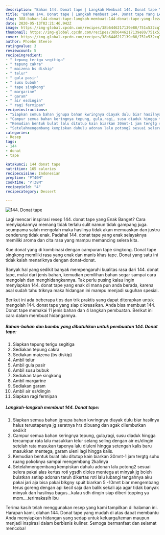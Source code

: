 ```yaml
---
description: "Bahan 144. Donat tape | Langkah Membuat 144. Donat tape Yang Lezat"
title: "Bahan 144. Donat tape | Langkah Membuat 144. Donat tape Yang Lezat"
slug: 388-bahan-144-donat-tape-langkah-membuat-144-donat-tape-yang-lezat
date: 2020-05-13T02:21:46.942Z
image: https://img-global.cpcdn.com/recipes/38b6446217139e80/751x532cq70/144-donat-tape-foto-resep-utama.jpg
thumbnail: https://img-global.cpcdn.com/recipes/38b6446217139e80/751x532cq70/144-donat-tape-foto-resep-utama.jpg
cover: https://img-global.cpcdn.com/recipes/38b6446217139e80/751x532cq70/144-donat-tape-foto-resep-utama.jpg
author: Phoebe Steele
ratingvalue: 3
reviewcount: 5
recipeingredient:
- " tepung terigu segitiga"
- " tepung cakra"
- " maizena bs diskip"
- " telur"
- " gula pasir"
- " susu bubuk"
- " tape singkong"
- " margarine"
- " garam"
- " air esdingin"
- " ragi fermipan"
recipeinstructions:
- "Siapkan semua bahan jgnupa bahan kwringnya diayak dulu biar hasilnya halus terustapenya jg seratnya hrs dibuang dan agak dilembutkan sedikit"
- "Campur semua bahan keringnya tepung, gula,ragi, susu diaduk hingga tercampur rata lalu masukkan telur selang seling dengan air es/dingin setelah rata masukan tapenya lalu diuleni hingga setengah kalis baru masukkan mentega, garam uleni lagi hingga kalis."
- "Kemudian bentuk bulat lalu ditutup kain biarkan 30mnt-1 jam tergtg suhu ruang pokoknya sampai mengembang 2kalinya"
- "Setelahmengembang kempiskan dahulu adonan lalu potong2 sesuai selera pakai alas kertas roti ygsdh dioles mentega at minyak jg boleh bulatkan setiap adonan taruh dikertas roti lalu lubangi tengahnya aku pakai jari aja bisa pakai blkgny spuit biarkan 5 -10mnt biar mengembang terus goreng dengan api kecil saja dan balik sekali aja agar tidak banyak minyak dan hasilnya bagus...kalau sdh dingin siap diberi topping ya mom....terimakasih ibu"
categories:
- Resep
tags:
- 144
- donat
- tape

katakunci: 144 donat tape 
nutrition: 165 calories
recipecuisine: Indonesian
preptime: "PT40M"
cooktime: "PT38M"
recipeyield: "4"
recipecategory: Dessert

---
```



![144. Donat tape](https://img-global.cpcdn.com/recipes/38b6446217139e80/751x532cq70/144-donat-tape-foto-resep-utama.jpg)

Lagi mencari inspirasi resep 144. donat tape yang Enak Banget? Cara menyiapkannya memang tidak terlalu sulit namun tidak gampang juga. seumpama salah mengolah maka hasilnya tidak akan memuaskan dan justru cenderung tidak enak. Padahal 144. donat tape yang enak selayaknya memiliki aroma dan cita rasa yang mampu memancing selera kita.

Kue donat yang di kombinasi dengan campuran tape singkong. Donat tape singkong memiliki rasa yang enak dan manis khas tape. Donat yang satu ini tidak kalah menariknya dengan donat-donat.

Banyak hal yang sedikit banyak mempengaruhi kualitas rasa dari 144. donat tape, mulai dari jenis bahan, kemudian pemilihan bahan segar sampai cara mengolah dan menghidangkannya. Tak perlu pusing kalau ingin menyiapkan 144. donat tape yang enak di mana pun anda berada, karena asal sudah tahu triknya maka hidangan ini mampu menjadi suguhan spesial.


Berikut ini ada beberapa tips dan trik praktis yang dapat diterapkan untuk mengolah 144. donat tape yang siap dikreasikan. Anda bisa membuat 144. Donat tape memakai 11 jenis bahan dan 4 langkah pembuatan. Berikut ini cara dalam membuat hidangannya.

<!--inarticleads1-->

##### Bahan-bahan dan bumbu yang dibutuhkan untuk pembuatan 144. Donat tape:

1. Siapkan  tepung terigu segitiga
1. Sediakan  tepung cakra
1. Sediakan  maizena (bs diskip)
1. Ambil  telur
1. Ambil  gula pasir
1. Ambil  susu bubuk
1. Sediakan  tape singkong
1. Ambil  margarine
1. Sediakan  garam
1. Ambil  air es/dingin
1. Siapkan  ragi fermipan




<!--inarticleads2-->

##### Langkah-langkah membuat 144. Donat tape:

1. Siapkan semua bahan jgnupa bahan kwringnya diayak dulu biar hasilnya halus terustapenya jg seratnya hrs dibuang dan agak dilembutkan sedikit
1. Campur semua bahan keringnya tepung, gula,ragi, susu diaduk hingga tercampur rata lalu masukkan telur selang seling dengan air es/dingin setelah rata masukan tapenya lalu diuleni hingga setengah kalis baru masukkan mentega, garam uleni lagi hingga kalis.
1. Kemudian bentuk bulat lalu ditutup kain biarkan 30mnt-1 jam tergtg suhu ruang pokoknya sampai mengembang 2kalinya
1. Setelahmengembang kempiskan dahulu adonan lalu potong2 sesuai selera pakai alas kertas roti ygsdh dioles mentega at minyak jg boleh bulatkan setiap adonan taruh dikertas roti lalu lubangi tengahnya aku pakai jari aja bisa pakai blkgny spuit biarkan 5 -10mnt biar mengembang terus goreng dengan api kecil saja dan balik sekali aja agar tidak banyak minyak dan hasilnya bagus...kalau sdh dingin siap diberi topping ya mom....terimakasih ibu




Terima kasih telah menggunakan resep yang kami tampilkan di halaman ini. Harapan kami, olahan 144. Donat tape yang mudah di atas dapat membantu Anda menyiapkan hidangan yang sedap untuk keluarga/teman maupun menjadi inspirasi dalam berbisnis kuliner. Semoga bermanfaat dan selamat mencoba!
